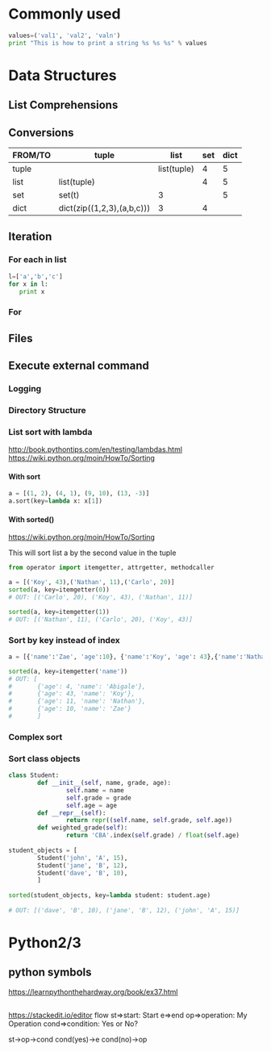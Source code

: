 # Commonly used
```python
values=('val1', 'val2', 'valn')
print "This is how to print a string %s %s %s" % values
```

# Data Structures
## List Comprehensions

## 

## Conversions
| FROM/TO | tuple                      | list        | set | dict |
| ------- | -------------------------- | ----------- | --- | --- |
| tuple   |                            | list(tuple) | 4 | 5 |
| list    | list(tuple)                |             | 4 | 5 |
| set     | set(t)                     | 3           |   | 5 |
| dict    | dict(zip((1,2,3),(a,b,c))) | 3           | 4 |   |

## Iteration
### For each in list
 ```python
l=['a','b','c']
for x in l:
    print x    
```
### For 


## Files

## Execute external command

### Logging

### Directory Structure

### List sort with lambda
http://book.pythontips.com/en/testing/lambdas.html
https://wiki.python.org/moin/HowTo/Sorting

#### With sort
```python
a = [(1, 2), (4, 1), (9, 10), (13, -3)]
a.sort(key=lambda x: x[1])

```
#### With sorted()
https://wiki.python.org/moin/HowTo/Sorting

This will sort list a by the second value in the tuple
```python
from operator import itemgetter, attrgetter, methodcaller

a = [('Koy', 43),('Nathan', 11),('Carlo', 20)]
sorted(a, key=itemgetter(0))
# OUT: [('Carlo', 20), ('Koy', 43), ('Nathan', 11)]

sorted(a, key=itemgetter(1))
# OUT: [('Nathan', 11), ('Carlo', 20), ('Koy', 43)]
```

### Sort by key instead of index
```python
a = [{'name':'Zae', 'age':10}, {'name':'Koy', 'age': 43},{'name':'Nathan', 'age': 11},{'name':'Abigale', 'age':4}]

sorted(a, key=itemgetter('name'))
# OUT: [
#       {'age': 4, 'name': 'Abigale'}, 
#       {'age': 43, 'name': 'Koy'}, 
#       {'age': 11, 'name': 'Nathan'}, 
#       {'age': 10, 'name': 'Zae'}
#       ]

```
### Complex sort


### Sort class objects
```python
class Student:
        def __init__(self, name, grade, age):
                self.name = name
                self.grade = grade
                self.age = age
        def __repr__(self):
                return repr((self.name, self.grade, self.age))
        def weighted_grade(self):
                return 'CBA'.index(self.grade) / float(self.age)
                
student_objects = [
        Student('john', 'A', 15),
        Student('jane', 'B', 12),
        Student('dave', 'B', 10),
        ]
        
sorted(student_objects, key=lambda student: student.age)
        
# OUT: [('dave', 'B', 10), ('jane', 'B', 12), ('john', 'A', 15)]         
```

# Python2/3
## 

## python symbols
https://learnpythonthehardway.org/book/ex37.html

## 
https://stackedit.io/editor
flow
st=>start: Start
e=>end
op=>operation: My Operation
cond=>condition: Yes or No?

st->op->cond
cond(yes)->e
cond(no)->op

